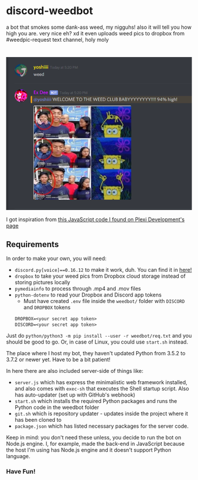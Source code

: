 # discord-weedbot

a bot that smokes some dank-ass weed, my nigguhs! also it will tell you how high you are. very nice eh? xd
it even uploads weed pics to dropbox from #weedpic-request text channel, holy moly
#
![](image.PNG)

I got inspiration from [this JavaScript code I found on Plexi Development's page](https://sourcecode.glitch.me/view?key=1460278146236522)

## Requirements

In order to make your own, you will need:
- `discord.py[voice]==0.16.12` to make it work, duh.  You can find it in [here!](https://libraries.io/pypi/discord.py)
- `dropbox` to take your weed pics from Dropbox cloud storage instead of storing pictures locally
- `pymediainfo` to process through .mp4 and .mov files
- `python-dotenv` to read your Dropbox and Discord app tokens
  - Must have created `.env` file inside the `weedbot/` folder with `DISCORD` and `DROPBOX` tokens
  ```
  DROPBOX=<your secret app token>
  DISCORD=<your secret app token>
  ```

Just do `python/python3 -m pip install --user -r weedbot/req.txt` and you should be good to go. Or, in case of Linux, you could use `start.sh` instead.

The place where I host my bot, they haven't updated Python from 3.5.2 to 3.7.2 or newer yet. Have to be a bit patient!

In here there are also included server-side of things like:
- `server.js` which has express the minimalistic web framework installed, and also comes with `exec-sh` that executes the Shell startup script. Also has auto-updater (set up with GitHub's webhook)
- `start.sh` which installs the required Python packages and runs the Python code in the weedbot folder
- `git.sh` which is repository updater - updates inside the project where it has been cloned to
- `package.json` which has listed necessary packages for the server code.

Keep in mind: you don't need these unless, you decide to run the bot on Node.js engine. I, for example, made the back-end in JavaScript because the host I'm using has Node.js engine and it doesn't support Python language.

### Have Fun!
